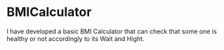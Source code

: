 # BMICalculator
I have developed a basic BMI Calculator that can check that some one is healthy or not accordingly to its Wait and Hight.
